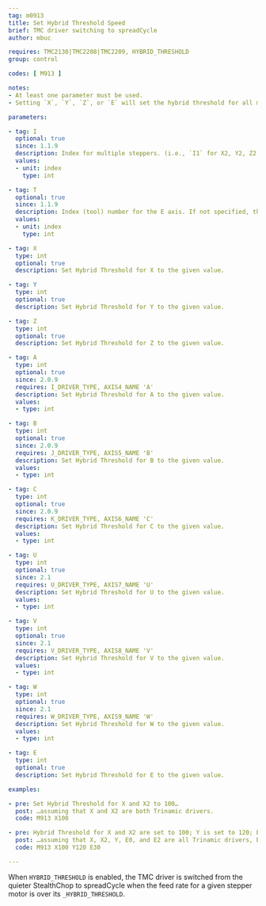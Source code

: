 ```yaml
---
tag: m0913
title: Set Hybrid Threshold Speed
brief: TMC driver switching to spreadCycle
author: mbuc

requires: TMC2130|TMC2208|TMC2209, HYBRID_THRESHOLD
group: control

codes: [ M913 ]

notes:
- At least one parameter must be used.
- Setting `X`, `Y`, `Z`, or `E` will set the hybrid threshold for all motors that fall under that category that have the `_IS_TRINAMIC` flag set. See examples below.

parameters:

- tag: I
  optional: true
  since: 1.1.9
  description: Index for multiple steppers. (i.e., `I1` for X2, Y2, Z2; `I2` for Z3; `I3` for Z4).
  values:
  - unit: index
    type: int

- tag: T
  optional: true
  since: 1.1.9
  description: Index (tool) number for the E axis. If not specified, the E0 extruder.
  values:
  - unit: index
    type: int

- tag: X
  type: int
  optional: true
  description: Set Hybrid Threshold for X to the given value.

- tag: Y
  type: int
  optional: true
  description: Set Hybrid Threshold for Y to the given value.

- tag: Z
  type: int
  optional: true
  description: Set Hybrid Threshold for Z to the given value.

- tag: A
  type: int
  optional: true
  since: 2.0.9
  requires: I_DRIVER_TYPE, AXIS4_NAME 'A'
  description: Set Hybrid Threshold for A to the given value.
  values:
  - type: int

- tag: B
  type: int
  optional: true
  since: 2.0.9
  requires: J_DRIVER_TYPE, AXIS5_NAME 'B'
  description: Set Hybrid Threshold for B to the given value.
  values:
  - type: int

- tag: C
  type: int
  optional: true
  since: 2.0.9
  requires: K_DRIVER_TYPE, AXIS6_NAME 'C'
  description: Set Hybrid Threshold for C to the given value.
  values:
  - type: int

- tag: U
  type: int
  optional: true
  since: 2.1
  requires: U_DRIVER_TYPE, AXIS7_NAME 'U'
  description: Set Hybrid Threshold for U to the given value.
  values:
  - type: int

- tag: V
  type: int
  optional: true
  since: 2.1
  requires: V_DRIVER_TYPE, AXIS8_NAME 'V'
  description: Set Hybrid Threshold for V to the given value.
  values:
  - type: int

- tag: W
  type: int
  optional: true
  since: 2.1
  requires: W_DRIVER_TYPE, AXIS9_NAME 'W'
  description: Set Hybrid Threshold for W to the given value.
  values:
  - type: int

- tag: E
  type: int
  optional: true
  description: Set Hybrid Threshold for E to the given value.

examples:

- pre: Set Hybrid Threshold for X and X2 to 100…
  post: …assuming that X and X2 are both Trinamic drivers.
  code: M913 X100

- pre: Hybrid Threshold for X and X2 are set to 100; Y is set to 120; E0 and E2 are set to 30…
  post: …assuming that X, X2, Y, E0, and E2 are all Trinamic drivers, but E1 is not.
  code: M913 X100 Y120 E30

---
```


When `HYBRID_THRESHOLD` is enabled, the TMC driver is switched from the quieter StealthChop to spreadCycle when the feed rate for a given stepper motor is over its `_HYBRID_THRESHOLD`.
